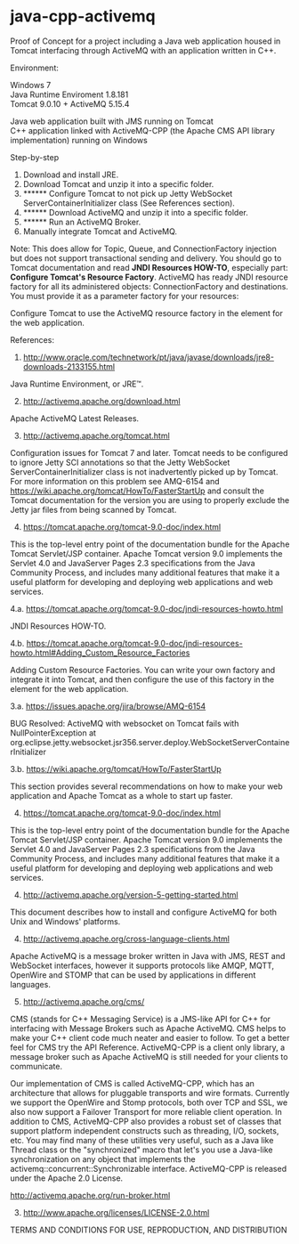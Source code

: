 # java-cpp-activemq
Proof of Concept for a project including a Java web application housed in Tomcat interfacing through ActiveMQ with an application written in C++.

Environment:

Windows 7 <br/>
Java Runtime Enviroment 1.8.181 <br/>
Tomcat 9.0.10 + ActiveMQ 5.15.4 <br/>

Java web application built with JMS running on Tomcat <br/>
C++ application linked with ActiveMQ-CPP (the Apache CMS API library implementation) running on Windows <br/>

Step-by-step

1. Download and install JRE.
2. Download Tomcat and unzip it into a specific folder.
3. ****** Configure Tomcat to not pick up Jetty WebSocket ServerContainerInitializer class (See References section).
4. ****** Download ActiveMQ and unzip it into a specific folder.
5. ****** Run an ActiveMQ Broker.
5. Manually integrate Tomcat and ActiveMQ.

Note: This does allow for Topic, Queue, and ConnectionFactory injection but does not support transactional sending and delivery. You should go to Tomcat documentation and read <b>JNDI Resources HOW-TO</b>, especially part: <b>Configure Tomcat's Resource Factory</b>. ActiveMQ has ready JNDI resource factory for all its administered objects: ConnectionFactory and destinations.
You must provide it as a parameter factory for your resources:

Configure Tomcat to use the ActiveMQ resource factory in the <Context> element for the web application.

<Context>
  <Resource name="jms/ConnectionFactory" auth="Container" type="org.apache.activemq.ActiveMQConnectionFactory" description="JMS Connection Factory" factory="org.apache.activemq.jndi.JNDIReferenceFactory" brokerURL="vm://localhost" brokerName="LocalActiveMQBroker"/>
</Context>

References:

1. http://www.oracle.com/technetwork/pt/java/javase/downloads/jre8-downloads-2133155.html

Java Runtime Environment, or JRE™.

2. http://activemq.apache.org/download.html

Apache ActiveMQ Latest Releases.

3. http://activemq.apache.org/tomcat.html

Configuration issues for Tomcat 7 and later.
Tomcat needs to be configured to ignore Jetty SCI annotations so that the Jetty WebSocket ServerContainerInitializer class is not inadvertently picked up by Tomcat. For more information on this problem see AMQ-6154 and https://wiki.apache.org/tomcat/HowTo/FasterStartUp and consult the Tomcat documentation for the version you are using to properly exclude the Jetty jar files from being scanned by Tomcat.

4. https://tomcat.apache.org/tomcat-9.0-doc/index.html

This is the top-level entry point of the documentation bundle for the Apache Tomcat Servlet/JSP container. Apache Tomcat version 9.0 implements the Servlet 4.0 and JavaServer Pages 2.3 specifications from the Java Community Process, and includes many additional features that make it a useful platform for developing and deploying web applications and web services.

4.a. https://tomcat.apache.org/tomcat-9.0-doc/jndi-resources-howto.html

JNDI Resources HOW-TO.

4.b. https://tomcat.apache.org/tomcat-9.0-doc/jndi-resources-howto.html#Adding_Custom_Resource_Factories

Adding Custom Resource Factories. You can write your own factory and integrate it into Tomcat, and then configure the use of this factory in the <Context> element for the web application.

3.a. https://issues.apache.org/jira/browse/AMQ-6154

BUG Resolved: ActiveMQ with websocket on Tomcat fails with NullPointerException at org.eclipse.jetty.websocket.jsr356.server.deploy.WebSocketServerContainerInitializer

3.b. https://wiki.apache.org/tomcat/HowTo/FasterStartUp

This section provides several recommendations on how to make your web application and Apache Tomcat as a whole to start up faster.

4. https://tomcat.apache.org/tomcat-9.0-doc/index.html

This is the top-level entry point of the documentation bundle for the Apache Tomcat Servlet/JSP container. Apache Tomcat version 9.0 implements the Servlet 4.0 and JavaServer Pages 2.3 specifications from the Java Community Process, and includes many additional features that make it a useful platform for developing and deploying web applications and web services.

4. http://activemq.apache.org/version-5-getting-started.html

This document describes how to install and configure ActiveMQ for both Unix and Windows' platforms.

4. http://activemq.apache.org/cross-language-clients.html

Apache ActiveMQ is a message broker written in Java with JMS, REST and WebSocket interfaces, however it supports protocols like AMQP, MQTT, OpenWire and STOMP that can be used by applications in different languages.

5. http://activemq.apache.org/cms/

CMS (stands for C++ Messaging Service) is a JMS-like API for C++ for interfacing with Message Brokers such as Apache ActiveMQ. CMS helps to make your C++ client code much neater and easier to follow. To get a better feel for CMS try the API Reference. ActiveMQ-CPP is a client only library, a message broker such as Apache ActiveMQ is still needed for your clients to communicate.

Our implementation of CMS is called ActiveMQ-CPP, which has an architecture that allows for pluggable transports and wire formats. Currently we support the OpenWire and Stomp protocols, both over TCP and SSL, we also now support a Failover Transport for more reliable client operation. In addition to CMS, ActiveMQ-CPP also provides a robust set of classes that support platform independent constructs such as threading, I/O, sockets, etc. You may find many of these utilities very useful, such as a Java like Thread class or the "synchronized" macro that let's you use a Java-like synchronization on any object that implements the activemq::concurrent::Synchronizable interface. ActiveMQ-CPP is released under the Apache 2.0 License.

http://activemq.apache.org/run-broker.html

3. http://www.apache.org/licenses/LICENSE-2.0.html

TERMS AND CONDITIONS FOR USE, REPRODUCTION, AND DISTRIBUTION

